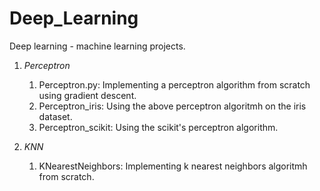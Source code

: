 # Deep_Learning
Deep learning - machine learning projects.

1. *Perceptron*
   1. Perceptron.py: Implementing a perceptron algorithm from scratch using gradient descent.
   1. Perceptron_iris: Using the above perceptron algoritmh on the iris dataset.
   1. Perceptron_scikit: Using the scikit's perceptron algorithm.
 
2. *KNN*
   1. KNearestNeighbors: Implementing k nearest neighbors algoritmh from scratch.
